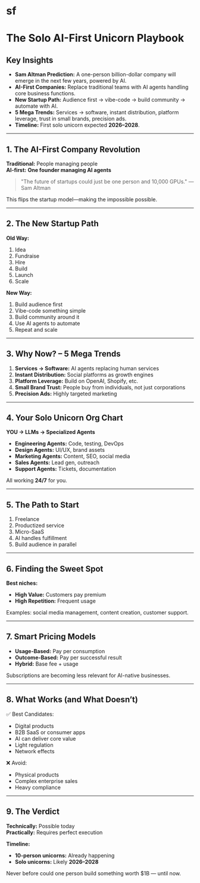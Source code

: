 # sf
# The Solo AI-First Unicorn Playbook

## Key Insights
- **Sam Altman Prediction:** A one-person billion-dollar company will emerge in the next few years, powered by AI.
- **AI-First Companies:** Replace traditional teams with AI agents handling core business functions.
- **New Startup Path:** Audience first → vibe-code → build community → automate with AI.
- **5 Mega Trends:** Services → software, instant distribution, platform leverage, trust in small brands, precision ads.
- **Timeline:** First solo unicorn expected **2026–2028**.

---

## 1. The AI-First Company Revolution
**Traditional:** People managing people  
**AI-first:** **One founder managing AI agents**

> "The future of startups could just be one person and 10,000 GPUs." — Sam Altman

This flips the startup model—making the impossible possible.

---

## 2. The New Startup Path
**Old Way:**
1. Idea
2. Fundraise
3. Hire
4. Build
5. Launch
6. Scale

**New Way:**
1. Build audience first
2. Vibe-code something simple
3. Build community around it
4. Use AI agents to automate
5. Repeat and scale

---

## 3. Why Now? – 5 Mega Trends
1. **Services → Software:** AI agents replacing human services
2. **Instant Distribution:** Social platforms as growth engines
3. **Platform Leverage:** Build on OpenAI, Shopify, etc.
4. **Small Brand Trust:** People buy from individuals, not just corporations
5. **Precision Ads:** Highly targeted marketing

---

## 4. Your Solo Unicorn Org Chart
**YOU → LLMs → Specialized Agents**

- **Engineering Agents:** Code, testing, DevOps
- **Design Agents:** UI/UX, brand assets
- **Marketing Agents:** Content, SEO, social media
- **Sales Agents:** Lead gen, outreach
- **Support Agents:** Tickets, documentation

All working **24/7** for you.

---

## 5. The Path to Start
1. Freelance
2. Productized service
3. Micro-SaaS
4. AI handles fulfillment
5. Build audience in parallel

---

## 6. Finding the Sweet Spot
**Best niches:**
- **High Value:** Customers pay premium
- **High Repetition:** Frequent usage

Examples: social media management, content creation, customer support.

---

## 7. Smart Pricing Models
- **Usage-Based:** Pay per consumption
- **Outcome-Based:** Pay per successful result
- **Hybrid:** Base fee + usage

Subscriptions are becoming less relevant for AI-native businesses.

---

## 8. What Works (and What Doesn’t)
✅ Best Candidates:
- Digital products
- B2B SaaS or consumer apps
- AI can deliver core value
- Light regulation
- Network effects

❌ Avoid:
- Physical products
- Complex enterprise sales
- Heavy compliance

---

## 9. The Verdict
**Technically:** Possible today  
**Practically:** Requires perfect execution

**Timeline:**
- **10-person unicorns:** Already happening
- **Solo unicorns:** Likely **2026–2028**

Never before could one person build something worth $1B — until now.
